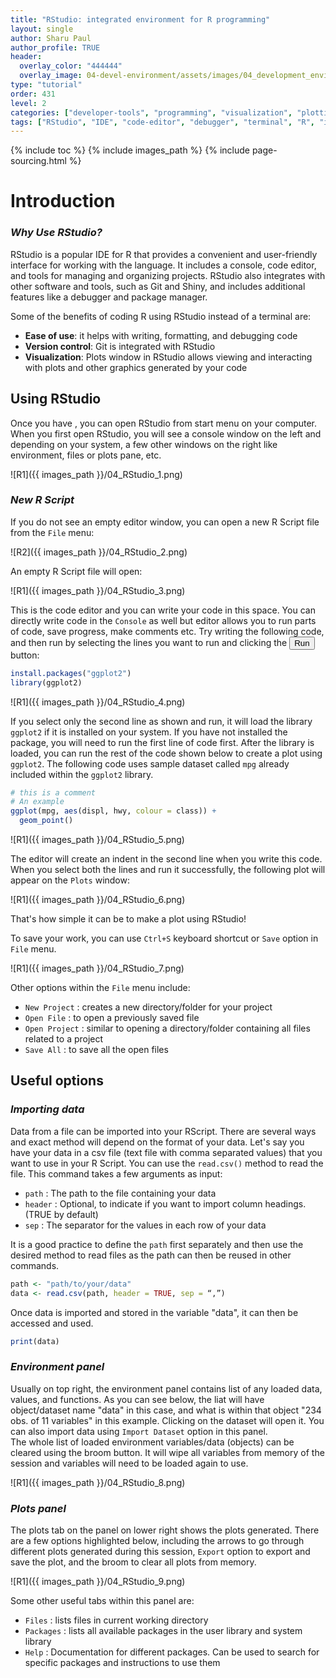 ```yaml
---
title: "RStudio: integrated environment for R programming"
layout: single
author: Sharu Paul
author_profile: TRUE
header:
  overlay_color: "444444"
  overlay_image: 04-devel-environment/assets/images/04_development_envir_banner.png
type: "tutorial"
order: 431
level: 2
categories: ["developer-tools", "programming", "visualization", "plotting", "analysis", "HPC, computing"]
tags: ["RStudio", "IDE", "code-editor", "debugger", "terminal", "R", "interactive", "OOD", "dependencies"]
---
```


{% include toc %}
{% include images_path %}
{% include page-sourcing.html %}


# Introduction

### *Why Use RStudio?*
RStudio is a popular IDE for R that provides a convenient and user-friendly interface for working with the language. It includes a console, code editor, and tools for managing and organizing projects. RStudio also integrates with other software and tools, such as Git and Shiny, and includes additional features like a debugger and package manager.

Some of the benefits of coding R using RStudio instead of a terminal are:
* <b>Ease of use</b>: it helps with writing, formatting, and debugging code
* <b>Version control</b>: Git is integrated with RStudio
* <b>Visualization</b>: Plots window in RStudio allows viewing and interacting with plots and other graphics generated by your code

## **Using RStudio**
Once you have <a class="t-links" href="432" title="true"></a>, you can open RStudio from start menu on your computer. When you first open RStudio, you will see a console window on the left and depending on your system, a few other windows on the right like environment, files or plots pane, etc.

![R1]({{ images_path }}/04_RStudio_1.png)

### *New R Script*
If you do not see an empty editor window, you can open a new R Script file from the `File` menu:

![R2]({{ images_path }}/04_RStudio_2.png)

An empty R Script file will open:

![R1]({{ images_path }}/04_RStudio_3.png)

This is the code editor and you can write your code in this space. You can directly write code in the `Console` as well but editor allows you to run parts of code, save progress, make comments etc. Try writing the following code, and then run by selecting the lines you want to run and clicking the <button class="btn">Run</button> button:

```r
install.packages("ggplot2")
library(ggplot2)
```

![R1]({{ images_path }}/04_RStudio_4.png)

If you select only the second line as shown and run, it will load the library `ggplot2` if it is installed on your system. If you have not installed the package, you will need to run the first line of code first. After the library is loaded, you can run the rest of the code shown below to create a plot using `ggplot2`. The following code uses sample dataset called `mpg` already included within the `ggplot2` library.

```r
# this is a comment
# An example
ggplot(mpg, aes(displ, hwy, colour = class)) +
  geom_point()
```

![R1]({{ images_path }}/04_RStudio_5.png)

The editor will create an indent in the second line when you write this code. When you select both the lines and run it successfully, the following plot will appear on the `Plots` window:

![R1]({{ images_path }}/04_RStudio_6.png)

That's how simple it can be to make a plot using RStudio!

To save your work, you can use `Ctrl+S` keyboard shortcut or `Save` option in `File` menu.

![R1]({{ images_path }}/04_RStudio_7.png)

Other options within the `File` menu include:
* `New Project` : creates a new directory/folder for your project
* `Open File` : to open a previously saved file
* `Open Project` : similar to opening a directory/folder containing all files related to a project
* `Save All` : to save all the open files

## **Useful options**

### *Importing data*
Data from a file can be imported into your RScript. There are several ways and exact method will depend on the format of your data. Let's say you have your data in a csv file (text file with comma separated values) that you want to use in your R Script. You can use the `read.csv()` method to read the file. This command takes a few arguments as input:
* `path` : The path to the file containing your data
* `header` : Optional, to indicate if you want to import column headings. (TRUE by default)
* `sep` : The separator for the values in each row of your data

It is a good practice to define the `path` first separately and then use the desired method to read files as the path can then be reused in other commands.

```r
path <- "path/to/your/data"
data <- read.csv(path, header = TRUE, sep = “,”)
```

Once data is imported and stored in the variable "data", it can then be accessed and used.

```r
print(data)
```

### *Environment panel*
Usually on top right, the environment panel contains list of any loaded data, values, and functions. As you can see below, the liat will have object/dataset name "data" in this case, and what is within that object "234 obs. of 11 variables" in this example. Clicking on the dataset will open it. You can also import data using `Import Dataset` option in this panel. <br>
The whole list of loaded environment variables/data (objects) can be cleared using the broom button. It will wipe all variables from memory of the session and variables will need to be loaded again to use.

![R1]({{ images_path }}/04_RStudio_8.png)


### *Plots panel*
The plots tab on the panel on lower right shows the plots generated. There are a few options highlighted below, including the arrows to go through different plots generated during this session, `Export` option to export and save the plot, and the broom to clear all plots from memory.

![R1]({{ images_path }}/04_RStudio_9.png)

Some other useful tabs within this panel are:
* `Files` : lists files in current working directory
* `Packages` : lists all available packages in the user library and system library
* `Help` : Documentation for different packages. Can be used to search for specific packages and instructions to use them
